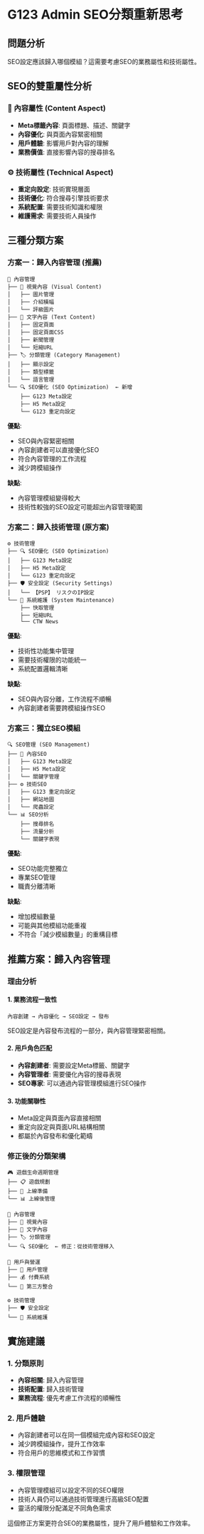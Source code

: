 # G123 Admin SEO分類重新思考

## 問題分析
SEO設定應該歸入哪個模組？這需要考慮SEO的業務屬性和技術屬性。

## SEO的雙重屬性分析

### 📝 內容屬性 (Content Aspect)
- **Meta標籤內容**: 頁面標題、描述、關鍵字
- **內容優化**: 與頁面內容緊密相關
- **用戶體驗**: 影響用戶對內容的理解
- **業務價值**: 直接影響內容的搜尋排名

### ⚙️ 技術屬性 (Technical Aspect)  
- **重定向設定**: 技術實現層面
- **技術優化**: 符合搜尋引擎技術要求
- **系統配置**: 需要技術知識和權限
- **維護需求**: 需要技術人員操作

## 三種分類方案

### 方案一：歸入內容管理 (推薦)
```
📝 內容管理
├── 🎨 視覺內容 (Visual Content)
│   ├── 圖片管理
│   ├── 介紹橫幅
│   └── 評級圖片
├── 📰 文字內容 (Text Content)
│   ├── 固定頁面
│   ├── 固定頁面CSS
│   ├── 新聞管理
│   └── 短縮URL
├── 🏷️ 分類管理 (Category Management)
│   ├── 顯示設定
│   ├── 類型標籤
│   └── 語言管理
└── 🔍 SEO優化 (SEO Optimization)  ← 新增
    ├── G123 Meta設定
    ├── H5 Meta設定
    └── G123 重定向設定
```

**優點**:
- SEO與內容緊密相關
- 內容創建者可以直接優化SEO
- 符合內容管理的工作流程
- 減少跨模組操作

**缺點**:
- 內容管理模組變得較大
- 技術性較強的SEO設定可能超出內容管理範圍

### 方案二：歸入技術管理 (原方案)
```
⚙️ 技術管理
├── 🔍 SEO優化 (SEO Optimization)
│   ├── G123 Meta設定
│   ├── H5 Meta設定
│   └── G123 重定向設定
├── 🛡️ 安全設定 (Security Settings)
│   └── 【PSP】 リスクのIP設定
└── 🔧 系統維護 (System Maintenance)
    ├── 快取管理
    ├── 短縮URL
    └── CTW News
```

**優點**:
- 技術性功能集中管理
- 需要技術權限的功能統一
- 系統配置邏輯清晰

**缺點**:
- SEO與內容分離，工作流程不順暢
- 內容創建者需要跨模組操作SEO

### 方案三：獨立SEO模組
```
🔍 SEO管理 (SEO Management)
├── 📝 內容SEO
│   ├── G123 Meta設定
│   ├── H5 Meta設定
│   └── 關鍵字管理
├── ⚙️ 技術SEO
│   ├── G123 重定向設定
│   ├── 網站地圖
│   └── 爬蟲設定
└── 📊 SEO分析
    ├── 搜尋排名
    ├── 流量分析
    └── 關鍵字表現
```

**優點**:
- SEO功能完整獨立
- 專業SEO管理
- 職責分離清晰

**缺點**:
- 增加模組數量
- 可能與其他模組功能重複
- 不符合「減少模組數量」的重構目標

## 推薦方案：歸入內容管理

### 理由分析

#### 1. **業務流程一致性**
```
內容創建 → 內容優化 → SEO設定 → 發布
```
SEO設定是內容發布流程的一部分，與內容管理緊密相關。

#### 2. **用戶角色匹配**
- **內容創建者**: 需要設定Meta標籤、關鍵字
- **內容管理者**: 需要優化內容的搜尋表現
- **SEO專家**: 可以通過內容管理模組進行SEO操作

#### 3. **功能關聯性**
- Meta設定與頁面內容直接相關
- 重定向設定與頁面URL結構相關
- 都屬於內容發布和優化範疇

### 修正後的分類架構

```
🎮 遊戲生命週期管理
├── 📋 遊戲規劃
├── 🚀 上線準備
└── 📊 上線後管理

📝 內容管理
├── 🎨 視覺內容
├── 📰 文字內容
├── 🏷️ 分類管理
└── 🔍 SEO優化  ← 修正：從技術管理移入

👥 用戶與營運
├── 👤 用戶管理
├── 💰 付費系統
└── 🔗 第三方整合

⚙️ 技術管理
├── 🛡️ 安全設定
└── 🔧 系統維護
```

## 實施建議

### 1. 分類原則
- **內容相關**: 歸入內容管理
- **技術配置**: 歸入技術管理
- **業務流程**: 優先考慮工作流程的順暢性

### 2. 用戶體驗
- 內容創建者可以在同一個模組完成內容和SEO設定
- 減少跨模組操作，提升工作效率
- 符合用戶的思維模式和工作習慣

### 3. 權限管理
- 內容管理模組可以設定不同的SEO權限
- 技術人員仍可以通過技術管理進行高級SEO配置
- 靈活的權限分配滿足不同角色需求

這個修正方案更符合SEO的業務屬性，提升了用戶體驗和工作效率。
